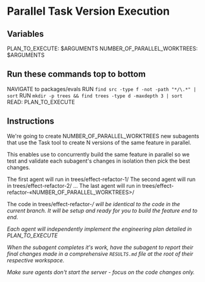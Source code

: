 # Parallel Task Version Execution

## Variables

PLAN_TO_EXECUTE: $ARGUMENTS
NUMBER_OF_PARALLEL_WORKTREES: $ARGUMENTS

## Run these commands top to bottom

NAVIGATE to packages/evals
RUN `find src -type f -not -path "*/\.*" | sort`
RUN `mkdir -p trees && find trees -type d -maxdepth 3 | sort`
READ: PLAN_TO_EXECUTE

## Instructions

We're going to create NUMBER_OF_PARALLEL_WORKTREES new subagents that use the Task tool to create N versions of the same feature in parallel.

This enables use to concurrently build the same feature in parallel so we
test and validate each subagent's changes in isolation then pick the best
changes.

The first agent will run in trees/effect-refactor-1/
The second agent will run in trees/effect-refactor-2/
...
The last agent will run in trees/effect-refactor-«NUMBER_OF_PARALLEL_WORKTREES>/

The code in trees/effect-refactor-<i>/ will be identical to the code in the current branch. It will be setup and ready for you to build the feature end to end.

Each agent will independently implement the engineering plan detailed in PLAN_TO_EXECUTE

When the subagent completes it's work, have the subagent to report their final changes made in a comprehensive `RESULTS.md` file at the root of their respective workspace.

Make sure agents don't start the server - focus on the code changes only.
